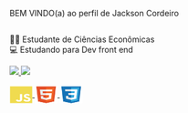 BEM VINDO(a) ao perfil de Jackson Cordeiro
##

👨‍🎓 Estudante de Ciências Econômicas<br>
💻 Estudando para Dev front end

<div align="left">
  <a href="https://github.com/jacksoncordeiro">
  <img height="140em" src="https://github-readme-stats.vercel.app/api?username=jacksoncordeiro&show_icons=true&theme=vision-friendly-dark&include_all_commits=true&count_private=true"/>
  <img height="140em" src="https://github-readme-stats.vercel.app/api/top-langs/?username=jacksoncordeiro&layout=compact&langs_count=7&theme=vision-friendly-dark"/>
</div>

<div style="display: inline_block"><br>
  <img align="center" alt="Jack-Js" height="30" width="40" src="https://raw.githubusercontent.com/devicons/devicon/master/icons/javascript/javascript-plain.svg">
  <img align="center" alt="Jack-HTML" height="30" width="40" src="https://raw.githubusercontent.com/devicons/devicon/master/icons/html5/html5-original.svg">
  <img align="center" alt="Jack-CSS" height="30" width="40" src="https://raw.githubusercontent.com/devicons/devicon/master/icons/css3/css3-original.svg">
</div>

##
